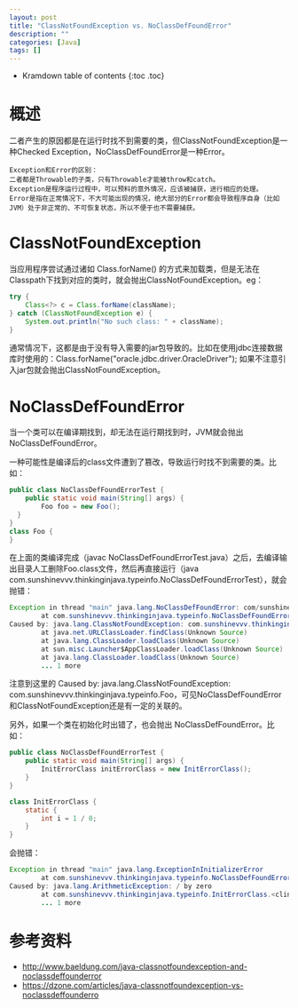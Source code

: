 ```yaml
---
layout: post
title: "ClassNotFoundException vs. NoClassDefFoundError"
description: ""
categories: [Java]
tags: []
---
```


* Kramdown table of contents
{:toc .toc}

# 概述
二者产生的原因都是在运行时找不到需要的类，但ClassNotFoundException是一种Checked Exception，NoClassDefFoundError是一种Error。

```
Exception和Error的区别：
二者都是Throwable的子类，只有Throwable才能被throw和catch。
Exception是程序运行过程中，可以预料的意外情况，应该被捕获，进行相应的处理。
Error是指在正常情况下，不大可能出现的情况，绝大部分的Error都会导致程序自身（比如JVM）处于非正常的、不可恢复状态，所以不便于也不需要捕获。
```

# ClassNotFoundException
当应用程序尝试通过诸如 Class.forName() 的方式来加载类，但是无法在Classpath下找到对应的类时，就会抛出ClassNotFoundException。eg：

```java
try {
    Class<?> c = Class.forName(className);
} catch (ClassNotFoundException e) {
    System.out.println("No such class: " + className);
}
```

通常情况下，这都是由于没有导入需要的jar包导致的。比如在使用jdbc连接数据库时使用的：Class.forName("oracle.jdbc.driver.OracleDriver");  如果不注意引入jar包就会抛出ClassNotFoundException。

# NoClassDefFoundError
当一个类可以在编译期找到，却无法在运行期找到时，JVM就会抛出NoClassDefFoundError。

一种可能性是编译后的class文件遭到了篡改，导致运行时找不到需要的类。比如：

```java
public class NoClassDefFoundErrorTest {
    public static void main(String[] args) {
        Foo foo = new Foo();
  }
}
class Foo {
}
```

在上面的类编译完成（javac NoClassDefFoundErrorTest.java）之后，去编译输出目录人工删除Foo.class文件，然后再直接运行（java com.sunshinevvv.thinkinginjava.typeinfo.NoClassDefFoundErrorTest），就会抛错：

```java
Exception in thread "main" java.lang.NoClassDefFoundError: com/sunshinevvv/thinkinginjava/typeinfo/Foo
        at com.sunshinevvv.thinkinginjava.typeinfo.NoClassDefFoundErrorTest.main(NoClassDefFoundErrorTest.java:6)
Caused by: java.lang.ClassNotFoundException: com.sunshinevvv.thinkinginjava.typeinfo.Foo
        at java.net.URLClassLoader.findClass(Unknown Source)
        at java.lang.ClassLoader.loadClass(Unknown Source)
        at sun.misc.Launcher$AppClassLoader.loadClass(Unknown Source)
        at java.lang.ClassLoader.loadClass(Unknown Source)
        ... 1 more
```

注意到这里的 Caused by: java.lang.ClassNotFoundException: com.sunshinevvv.thinkinginjava.typeinfo.Foo，可见NoClassDefFoundError和ClassNotFoundException还是有一定的关联的。

另外，如果一个类在初始化时出错了，也会抛出 NoClassDefFoundError。比如：

```java
public class NoClassDefFoundErrorTest {
    public static void main(String[] args) {
        InitErrorClass initErrorClass = new InitErrorClass();
    }
}

class InitErrorClass {
    static {
        int i = 1 / 0;
    }
}
```

会抛错：
```java
Exception in thread "main" java.lang.ExceptionInInitializerError
        at com.sunshinevvv.thinkinginjava.typeinfo.NoClassDefFoundErrorTest.main(NoClassDefFoundErrorTest.java:9)
Caused by: java.lang.ArithmeticException: / by zero
        at com.sunshinevvv.thinkinginjava.typeinfo.InitErrorClass.<clinit>(NoClassDefFoundErrorTest.java:15)
        ... 1 more
```

# 参考资料
* http://www.baeldung.com/java-classnotfoundexception-and-noclassdeffounderror 
* https://dzone.com/articles/java-classnotfoundexception-vs-noclassdeffounderro

